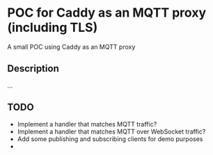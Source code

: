 # POC for Caddy as an MQTT proxy (including TLS)

A small POC using Caddy as an MQTT proxy

## Description

...

## TODO

* Implement a handler that matches MQTT traffic?
* Implement a handler that matches MQTT over WebSocket traffic?
* Add some publishing and subscribing clients for demo purposes
* 